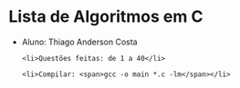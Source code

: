 <h1>Lista de Algoritmos em C</h1>

<ul>
	<li>Aluno: Thiago Anderson Costa</li>

	<li>Questões feitas: de 1 a 40</li>

	<li>Compilar: <span>gcc -o main *.c -lm</span></li>
</ul>
